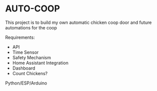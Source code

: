 # AUTO-COOP

This project is to build my own automatic chicken coop door and future automations for the coop

Requirements:
- API
- Time Sensor
- Safety Mechanism
- Home Assistant Integration
- Dashboard
- Count Chickens?

Python/ESP/Arduino
